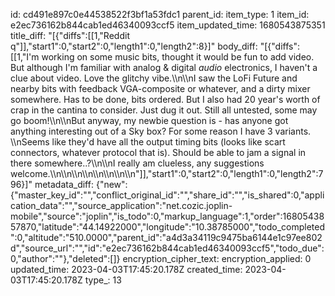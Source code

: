 id: cd491e897c0e44538522f3bf1a53fdc1
parent_id: 
item_type: 1
item_id: e2ec736162b844cab1ed46340093ccf5
item_updated_time: 1680543875351
title_diff: "[{\"diffs\":[[1,\"Reddit q\"]],\"start1\":0,\"start2\":0,\"length1\":0,\"length2\":8}]"
body_diff: "[{\"diffs\":[[1,\"I'm working on some music bits, thought it would be fun to add video. But although I'm familiar with analog & digital *audio* electronics, I haven't a clue about video. Love the glitchy vibe.\\\n\\\nI saw the LoFi Future and nearby bits with feedback VGA-composite or whatever, and a dirty mixer somewhere. Has to be done, bits ordered. But I also had 20 year's worth of crap in the cantina to consider. Just dug it out. Still all untested, some may go boom!\\\n\\\nBut anyway, my newbie question is - has anyone got anything interesting out of a Sky box? For some reason I have 3 variants. \\\nSeems like they'd have all the output timing bits (looks like scart connectors, whatever protocol that is). Should be able to jam a signal in there somewhere..?\\\n\\\nI really am clueless, any suggestions welcome.\\\n\\\n\\\n\\\n\\\n\\\n\\\n\\\n\"]],\"start1\":0,\"start2\":0,\"length1\":0,\"length2\":796}]"
metadata_diff: {"new":{"master_key_id":"","conflict_original_id":"","share_id":"","is_shared":0,"application_data":"","source_application":"net.cozic.joplin-mobile","source":"joplin","is_todo":0,"markup_language":1,"order":1680543857870,"latitude":"44.14922000","longitude":"10.38785000","todo_completed":0,"altitude":"510.0000","parent_id":"a4d3a34119c9475ba6144e1c97ee802d","source_url":"","id":"e2ec736162b844cab1ed46340093ccf5","todo_due":0,"author":""},"deleted":[]}
encryption_cipher_text: 
encryption_applied: 0
updated_time: 2023-04-03T17:45:20.178Z
created_time: 2023-04-03T17:45:20.178Z
type_: 13
